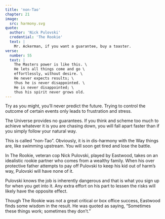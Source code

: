 ```yaml
---
title: 'non-Tao'
chapter: 21
image:
  src: harmony.svg
quote:
  author: 'Nick Pulovski'
  credential: 'The Rookie'
  text: |
    Mr. Ackerman, if you want a guarantee, buy a toaster.
verse:
  number: 55
  text: |
    The Masters power is like this. \
    He lets all things come and go \
    effortlessly, without desire. \
    He never expects results; \
    thus he is never disappointed. \
    He is never disappointed; \
    thus his spirit never grows old.
---
```


Try as you might, you’ll never predict the future.
Trying to control the outcome of certain events only
leads to frustration and stress.

The Universe provides no guarantees.
If you think and scheme too much to achieve whatever
it is you are chasing down, you will fall apart faster
than if you simply follow your natural way.

This is called “non-Tao”. Obviously,
it is in dis-harmony with the Way things are,
like swimming upstream. You will soon get tired and lose the battle.

In The Rookie, veteran cop Nick Pulovski, played by Eastwood,
takes on an idealistic rookie partner who comes from a wealthy family.
When his over protective father attempts to pay off Pulovski to keep
his kid out of harm’s way, Pulovski will have none of it.

Pulovski knows the job is inherently dangerous and that is what
you sign up for when you get into it.
Any extra effort on his part to lessen the
risks will likely have the opposite effect.

Though The Rookie was not a great critical or box office success,
Eastwood finds some wisdom in the result.
He was quoted as saying, “Sometimes these things work; sometimes they don’t.”
